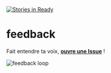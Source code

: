 [![Stories in Ready](https://badge.waffle.io/WildCodeSchool/feedback.png?label=ready&title=Ready)](https://waffle.io/WildCodeSchool/feedback)
# feedback
Fait entendre ta voix, **[ouvre une Issue](https://github.com/WildCodeSchool/feedback/issues)** !

![feedback loop](http://www.gameanalytics.com/wp-content/uploads/2015/04/2-The-feedback-loop.png)
